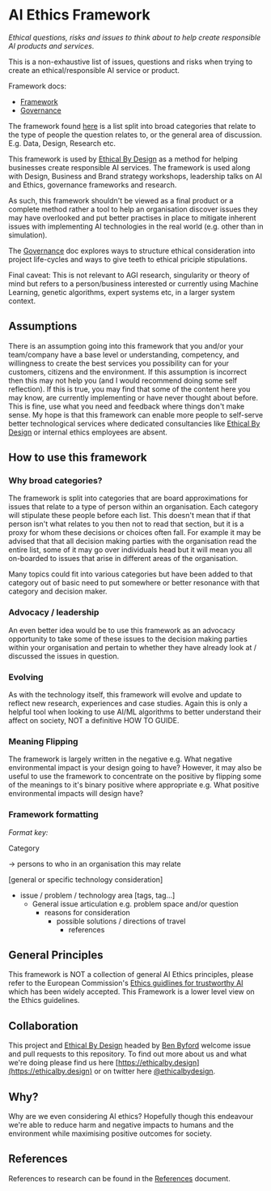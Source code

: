 # AI Ethics Framework

*Ethical questions, risks and issues to think about to help create responsible AI products and services*.

This is a non-exhaustive list of issues, questions and risks when trying to create an ethical/responsible AI service or product.

Framework docs:
- [Framework](https://github.com/benbyford/ai-ethics-framework/blob/master/Framework.md)
- [Governance](https://github.com/benbyford/ai-ethics-framework/blob/master/Framework.md)

The framework found [here](https://github.com/benbyford/ai-ethics-framework/blob/master/Framework.md) is a list split into broad categories that relate to the type of people the question relates to, or the general area of discussion. E.g. Data, Design, Research etc.

This framework is used by [Ethical By Design](https://ethicalby.design) as a method for helping businesses create responsible AI services. The framework is used along with Design, Business and Brand strategy workshops, leadership talks on AI and Ethics, governance frameworks and research.

As such, this framework shouldn't be viewed as a final product or a complete method rather a tool to help an organisation discover issues they may have overlooked and put better practises in place to mitigate inherent issues with implementing AI technologies in the real world (e.g. other than in simulation).

The [Governance](https://github.com/benbyford/ai-ethics-framework/blob/master/Framework.md) doc explores ways to structure ethical consideration into project life-cycles and ways to give teeth to ethical priciple stipulations.

Final caveat: This is not relevant to AGI research, singularity or theory of mind but refers to a person/business interested or currently using Machine Learning, genetic algorithms, expert systems etc, in a larger system context.

## Assumptions

There is an assumption going into this framework that you and/or your team/company have a base level or understanding, competency, and willingness to create the best services you possibility can for your customers, citizens and the environment. If this assumption is incorrect then this may not help you (and I would recommend doing some self reflection). If this is true, you may find that some of the content here you may know, are currently implementing or have never thought about before. This is fine, use what you need and feedback where things don't make sense. My hope is that this framework can enable more people to self-serve better technological services where dedicated consultancies like [Ethical By Design](https://ethicalby.design) or internal ethics employees are absent.

## How to use this framework

### Why broad categories?

The framework is split into categories that are board approximations for issues that relate to a type of person within an organisation. Each category will stipulate these people before each list. This doesn't mean that if that person isn't what relates to you then not to read that section, but it is a proxy for whom these decisions or choices often fall. For example it may be advised that that all decision making parties with the organisation read the entire list, some of it may go over individuals head but it will mean you all on-boarded to issues that arise in different areas of the organisation.

Many topics could fit into various categories but have been added to that category out of basic need to put somewhere or better resonance with that category and decision maker.

### Advocacy / leadership

An even better idea would be to use this framework as an advocacy opportunity to take some of these issues to the decision making parties within your organisation and pertain to whether they have already look at / discussed the issues in question. 

### Evolving

As with the technology itself, this framework will evolve and update to reflect new research, experiences and case studies. Again this is only a helpful tool when looking to use AI/ML algorithms to better understand their affect on society, NOT a definitive HOW TO GUIDE.

### Meaning Flipping

The framework is largely written in the negative e.g. What negative environmental impact is your design going to have? However, it may also be useful to use the framework to concentrate on the positive by flipping some of the meanings to it's binary positive where appropriate e.g. What positive environmental impacts will design have?


### Framework formatting

*Format key:*

Category

-> persons to who in an organisation this may relate

[general or specific technology consideration]

- issue / problem / technology area [tags, tag...]
  - General issue articulation e.g. problem space and/or question
    - reasons for consideration
      - possible solutions / directions of travel
        - references


## General Principles

This framework is NOT a collection of general AI Ethics principles, please refer to the European Commission's [Ethics guidlines for trustworthy AI](https://ec.europa.eu/digital-single-market/en/news/ethics-guidelines-trustworthy-ai) which has been widely accepted. This Framework is a lower level view on the Ethics guidelines.

## Collaboration

This project and [Ethical By Design](https://ethicalby.design) headed by [Ben Byford](https://www.benbyford.com) welcome issue and pull requests to this repository. To find out more about us and what we're doing please find us here [https://ethicalby.design](https://ethicalby.design) or on twitter here [@ethicalbydesign](https://twitter.com/ethicalbydesign).

## Why?

Why are we even considering AI ethics? Hopefully though this endeavour we're able to reduce harm and negative impacts to humans and the environment while maximising positive outcomes for society.

## References

References to research can be found in the [References](https://github.com/benbyford/ai-ethics-framework/blob/master/References.md) document.

